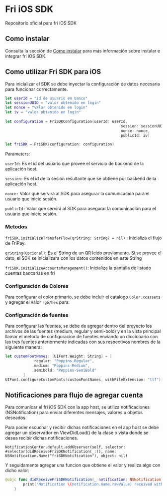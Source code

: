 # Fri iOS SDK

Repositorio oficial para fri iOS SDK

## Como instalar

Consulta la sección de [Como instalar](HOW_TO_INSTALL.md) para más información sobre instalar e integrar fri iOS SDK.

## Como utilizar Fri SDK para iOS

Para inicializar el SDK se debe inyectar la configuración de datos necesaria para funcionar correctamente.

```Swift 
let userId = "id de usuario en banco"
let sessionUUID = "valor obtenido en login"
let nonce = "valor obtenido en login"
let iv = "valor obtenido en login"
            
let configuration = FriSDKConfiguration(userId: userId,
                                                    session: sessionUUID,
                                                    nonce: nonce,
                                                    publicId: iv)

let friSDK = FriSDK(configuration: configuration)
```

Parameters:

`userId:` Es el id del usuario que provee el servicio de backend de la aplicación host.

`session:` Es el id de la sesión resultante que se obtiene por backend de la aplicación host.

`nonce:` Valor que servirá al SDK para asegurar la comunicación para el usuario que inicio sesión.

`publicId:` Valor que servirá al SDK para asegurar la comunicación para el usuario que inicio sesión.

### Metodos

`friSDK.initializeTransferFlow(qrString: String? = nil)` :  Inicializa el flujo de FriPay.

`qrString(Opcional)`: Es el String de un QR leido previamente. Si se provee el dato, el SDK se inicializara con los datos contenidos en este String

`friSDK.initializeAccountsManagement()`: Inicializa la pantalla de listado cuentas bancarias en fri


### Configuración de Colores
 
Para configurar el color primario, se debe incluir el catalogo `Color.xcassets` y agregar el valor `rgb/hex` para: 


### Configuración de fuentes

Para configurar las fuentes, se debe de agregar dentro del proyecto los archivos de las fuentes (medium, regular y semi-bold) y en la vista principal llamar el metodo de configuracion de fuentes enviando un diccionario con las tres fuentes anteriormente indicadas con sus respectivos nombres de la siguiente manera:

``` Swift
let customFontNames: [UIFont.Weight: String] = [
            .regular: "Poppins-Regular",
            .medium: "Poppins-Medium",
            .semibold: "Poppins-SemiBold"
        ]
UIFont.configureCustomFonts(customFontNames, withFileExtension: "ttf")
```


## Notificaciones para flujo de agregar cuenta

Para comunicar el fri iOS SDK con la app host, se utiliza notificaciones (NSNotification) para enviar diferentes mensajes, valores u objetos deseados.

Para poder escuchar y recibir dichas notificaciones en el app host se debe agregar un observador en ViewDidLoad() de la clase o vista donde se desea recibir dichas notificaciones.
 
```NotificationCenter.default.addObserver(self, selector: #selector(didReceiveFriSDKNotification(_:)), name: NSNotification.Name("friSDKNotification"), object: nil)```

Y seguidamente agregar una funcion que obtiene el valor y realiza algo con dicho valor:

```Swift
@objc func didReceiveFriSDKNotification(_ notification: NSNotification) {
        print("Notification \(notification.name.rawValue) received with info: \(notification.userInfo ?? ["":""])")
    }
```
